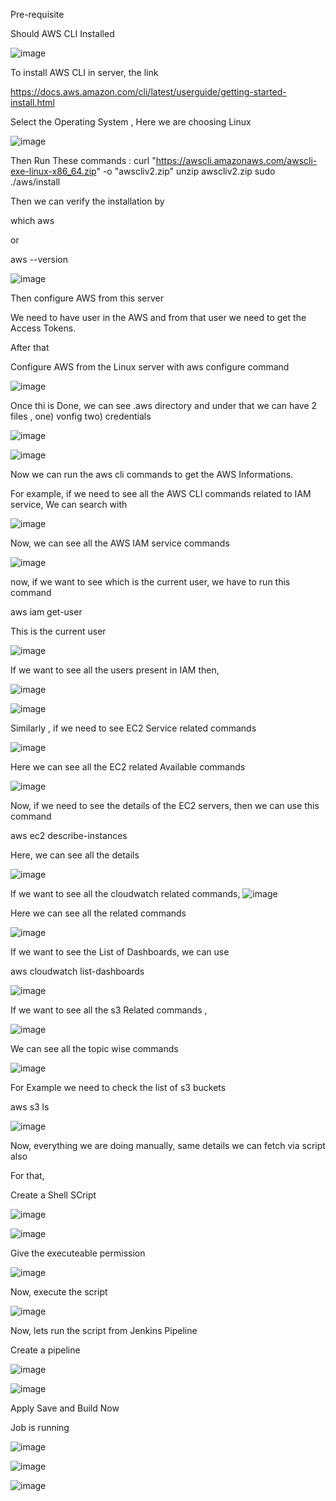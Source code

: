 Pre-requisite

Should AWS CLI Installed

![image](https://github.com/devops-pritam/jenkins/assets/132892500/ba06fe47-69aa-4628-ad06-e4d8c48a1c9b)

To install AWS CLI in server, the link

https://docs.aws.amazon.com/cli/latest/userguide/getting-started-install.html

Select the Operating System , Here we are choosing Linux

![image](https://github.com/devops-pritam/jenkins/assets/132892500/27e6c390-f32b-4e69-8174-b410c6cacec9)

Then Run These commands :
curl "https://awscli.amazonaws.com/awscli-exe-linux-x86_64.zip" -o "awscliv2.zip"
unzip awscliv2.zip
sudo ./aws/install

Then we can verify the installation by 

which aws

or

aws --version

![image](https://github.com/devops-pritam/jenkins/assets/132892500/3e424450-7162-44fe-9d72-d93b9d92a321)

Then configure AWS from this server

We need to have user in the AWS and from that user we need to get the Access Tokens.

After that 

Configure AWS from the Linux server with aws configure command

![image](https://github.com/devops-pritam/jenkins/assets/132892500/e9884ed9-87e8-4307-84c9-1e7aed46be9b)

Once thi is Done, we can see .aws directory and under that we can have 2 files , 
one) vonfig
two) credentials

![image](https://github.com/devops-pritam/jenkins/assets/132892500/96541053-7b64-47f8-9047-b7f6af4f0ccb)

![image](https://github.com/devops-pritam/jenkins/assets/132892500/fbcc5065-cd80-4b00-a0a6-eb1762f0f223)

Now we can run the aws cli commands to get the AWS Informations.

For example, if we need to see all the AWS CLI commands related to IAM service, We can search with 

![image](https://github.com/devops-pritam/jenkins/assets/132892500/960bb43a-752a-4121-a8b3-1ca3cc56fc25)

Now, we can see all the AWS IAM service commands 

![image](https://github.com/devops-pritam/jenkins/assets/132892500/c7fe0b5b-932c-4f35-9256-640fbd8e39c1)

now, if we want to see which is the current user, we have to run this command

aws iam get-user

This is the current user

![image](https://github.com/devops-pritam/jenkins/assets/132892500/302ce67f-12b7-45eb-babe-0bc0e24d4a32)

If we want to see all the users present in IAM then,

![image](https://github.com/devops-pritam/jenkins/assets/132892500/61aaad85-b5a2-4f74-9d55-2ad3c1d9f42a)

![image](https://github.com/devops-pritam/jenkins/assets/132892500/7a158374-46b8-4e57-9f6b-f50ca44866ac)

Similarly , if we need to see EC2 Service related commands

![image](https://github.com/devops-pritam/jenkins/assets/132892500/67cf2a8c-77f9-43b3-af84-d73557c8c66d)

Here we can see all the EC2 related Available commands

![image](https://github.com/devops-pritam/jenkins/assets/132892500/7831d6d6-9edd-41cc-8f5d-40cf8412c1be)


Now, if we need to see the details of the EC2 servers, then we can use this command

aws ec2 describe-instances

Here, we can see all the details

![image](https://github.com/devops-pritam/jenkins/assets/132892500/f5d7ff42-597b-4ebe-b5a5-47705de96699)

If we want to see all the cloudwatch related commands, 
![image](https://github.com/devops-pritam/jenkins/assets/132892500/409ab75c-779f-40ce-ad55-b9d6255d33e2)

Here we can see all the related commands

![image](https://github.com/devops-pritam/jenkins/assets/132892500/fc90c1f2-b207-4b69-a2d5-b0db53aa273a)

If we want to see the List of Dashboards, we can use 

aws cloudwatch list-dashboards

![image](https://github.com/devops-pritam/jenkins/assets/132892500/08a534fa-8cc2-40bc-93c1-c058ab2a966b)

If we want to see all the s3 Related commands ,

![image](https://github.com/devops-pritam/jenkins/assets/132892500/538b921e-0417-41b6-b9d1-079089dff16f)

We can see all the topic wise commands

![image](https://github.com/devops-pritam/jenkins/assets/132892500/35bddc00-2cce-413d-990d-17c5677ec939)

For Example we need to check the list of s3 buckets

aws s3 ls

![image](https://github.com/devops-pritam/jenkins/assets/132892500/f6d8139b-d6d3-420f-9637-817a55173786)

Now, everything we are doing manually, same details we can fetch via script also 

For that,

Create a Shell SCript

![image](https://github.com/devops-pritam/jenkins/assets/132892500/44323968-7d05-4708-9962-c5c6f8f72c3a)


![image](https://github.com/devops-pritam/jenkins/assets/132892500/68732a9f-7ed7-49fa-a22b-5e0a76b52129)

Give the executeable permission

![image](https://github.com/devops-pritam/jenkins/assets/132892500/d214be23-23eb-4bc7-8d86-44658d0daa23)

Now, execute the script

![image](https://github.com/devops-pritam/jenkins/assets/132892500/8b35a203-7019-49bf-a6c4-33fc13bb0a9a)

Now, lets run the script from Jenkins Pipeline

Create a pipeline

![image](https://github.com/devops-pritam/jenkins/assets/132892500/0f0e454e-e283-4b18-871c-23aaafdb5c41)

![image](https://github.com/devops-pritam/jenkins/assets/132892500/b502621b-397b-4157-b812-7611cfa29a6a)


Apply Save and Build Now

Job is running

![image](https://github.com/devops-pritam/jenkins/assets/132892500/0268be2d-7246-47a9-b180-144210740010)

![image](https://github.com/devops-pritam/jenkins/assets/132892500/95cf6356-c849-4f37-9f43-a330107abe74)

![image](https://github.com/devops-pritam/jenkins/assets/132892500/93f2791f-872d-4ab3-abdf-77d6fd0bdab1)



































